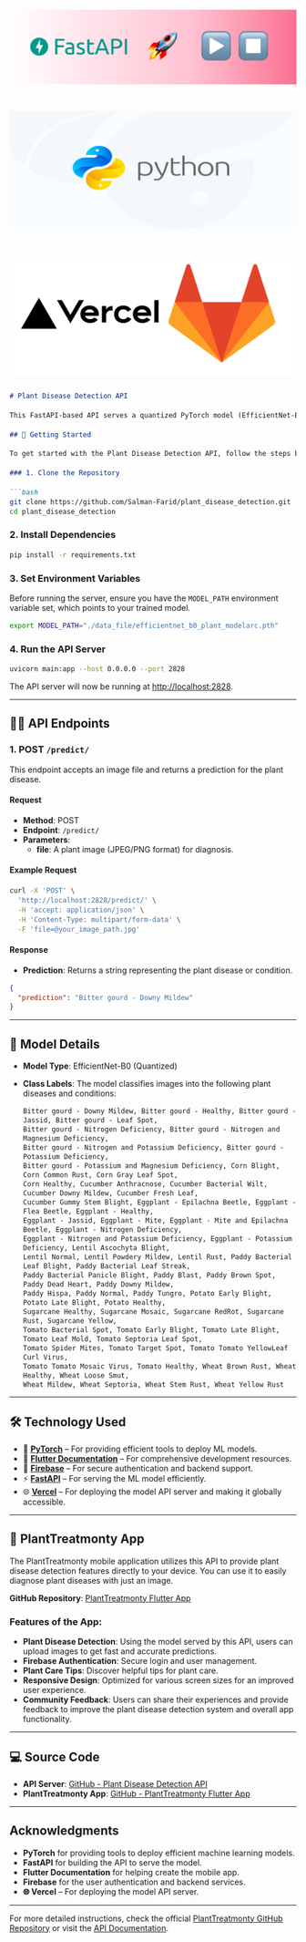 # ![FastAPI Logo](https://github.com/Salman-Farid/plant_disease_detection/blob/main/fast_api.png)
# ![Python Logo](https://github.com/Salman-Farid/plant_disease_detection/blob/main/python.png)
# ![Vercel Logo](https://github.com/Salman-Farid/plant_disease_detection/blob/main/vercel.png)

```markdown
# Plant Disease Detection API

This FastAPI-based API serves a quantized PyTorch model (EfficientNet-B0) for plant disease detection. The model can classify images of plants into 66 different classes, helping users identify diseases and conditions in their plants.

## 🚀 Getting Started

To get started with the Plant Disease Detection API, follow the steps below to set up and run the server.

### 1. Clone the Repository

```bash
git clone https://github.com/Salman-Farid/plant_disease_detection.git
cd plant_disease_detection
```

### 2. Install Dependencies

```bash
pip install -r requirements.txt
```

### 3. Set Environment Variables

Before running the server, ensure you have the `MODEL_PATH` environment variable set, which points to your trained model.

```bash
export MODEL_PATH="./data_file/efficientnet_b0_plant_modelarc.pth"
```

### 4. Run the API Server

```bash
uvicorn main:app --host 0.0.0.0 --port 2828
```

The API server will now be running at [http://localhost:2828](http://localhost:2828).

---

## 🧑‍🔬 API Endpoints

### 1. **POST** `/predict/`

This endpoint accepts an image file and returns a prediction for the plant disease.

#### Request

- **Method**: POST
- **Endpoint**: `/predict/`
- **Parameters**: 
    - **file**: A plant image (JPEG/PNG format) for diagnosis.

#### Example Request

```bash
curl -X 'POST' \
  'http://localhost:2828/predict/' \
  -H 'accept: application/json' \
  -H 'Content-Type: multipart/form-data' \
  -F 'file=@your_image_path.jpg'
```

#### Response

- **Prediction**: Returns a string representing the plant disease or condition.

```json
{
  "prediction": "Bitter gourd - Downy Mildew"
}
```

---

## 📄 Model Details

- **Model Type**: EfficientNet-B0 (Quantized)
- **Class Labels**: The model classifies images into the following plant diseases and conditions:
  
  ```
  Bitter gourd - Downy Mildew, Bitter gourd - Healthy, Bitter gourd - Jassid, Bitter gourd - Leaf Spot,
  Bitter gourd - Nitrogen Deficiency, Bitter gourd - Nitrogen and Magnesium Deficiency,
  Bitter gourd - Nitrogen and Potassium Deficiency, Bitter gourd - Potassium Deficiency,
  Bitter gourd - Potassium and Magnesium Deficiency, Corn Blight, Corn Common Rust, Corn Gray Leaf Spot,
  Corn Healthy, Cucumber Anthracnose, Cucumber Bacterial Wilt, Cucumber Downy Mildew, Cucumber Fresh Leaf,
  Cucumber Gummy Stem Blight, Eggplant - Epilachna Beetle, Eggplant - Flea Beetle, Eggplant - Healthy,
  Eggplant - Jassid, Eggplant - Mite, Eggplant - Mite and Epilachna Beetle, Eggplant - Nitrogen Deficiency,
  Eggplant - Nitrogen and Potassium Deficiency, Eggplant - Potassium Deficiency, Lentil Ascochyta Blight,
  Lentil Normal, Lentil Powdery Mildew, Lentil Rust, Paddy Bacterial Leaf Blight, Paddy Bacterial Leaf Streak,
  Paddy Bacterial Panicle Blight, Paddy Blast, Paddy Brown Spot, Paddy Dead Heart, Paddy Downy Mildew,
  Paddy Hispa, Paddy Normal, Paddy Tungro, Potato Early Blight, Potato Late Blight, Potato Healthy,
  Sugarcane Healthy, Sugarcane Mosaic, Sugarcane RedRot, Sugarcane Rust, Sugarcane Yellow,
  Tomato Bacterial Spot, Tomato Early Blight, Tomato Late Blight, Tomato Leaf Mold, Tomato Septoria Leaf Spot,
  Tomato Spider Mites, Tomato Target Spot, Tomato Tomato YellowLeaf Curl Virus,
  Tomato Tomato Mosaic Virus, Tomato Healthy, Wheat Brown Rust, Wheat Healthy, Wheat Loose Smut,
  Wheat Mildew, Wheat Septoria, Wheat Stem Rust, Wheat Yellow Rust
  ```

---

## 🛠️ Technology Used

- 🚀 **[PyTorch](https://pytorch.org/)** – For providing efficient tools to deploy ML models.  
- 📖 **[Flutter Documentation](https://flutter.dev/docs)** – For comprehensive development resources.  
- 🔐 **[Firebase](https://firebase.google.com/)** – For secure authentication and backend support.  
- ⚡ **[FastAPI](https://fastapi.tiangolo.com/)** – For serving the ML model efficiently.  
- 🌐 **[Vercel](https://vercel.com/)** – For deploying the model API server and making it globally accessible.  

---

## 📱 PlantTreatmonty App

The PlantTreatmonty mobile application utilizes this API to provide plant disease detection features directly to your device. You can use it to easily diagnose plant diseases with just an image.

**GitHub Repository**: [PlantTreatmonty Flutter App](https://github.com/Salman-Farid/planty)

### Features of the App:
- **Plant Disease Detection**: Using the model served by this API, users can upload images to get fast and accurate predictions.
- **Firebase Authentication**: Secure login and user management.
- **Plant Care Tips**: Discover helpful tips for plant care.
- **Responsive Design**: Optimized for various screen sizes for an improved user experience.
- **Community Feedback**: Users can share their experiences and provide feedback to improve the plant disease detection system and overall app functionality.

---

## 💻 Source Code

- **API Server**: [GitHub - Plant Disease Detection API](https://github.com/Salman-Farid/plant_disease_detection)
- **PlantTreatmonty App**: [GitHub - PlantTreatmonty Flutter App](https://github.com/Salman-Farid/planty)

---

##  Acknowledgments

- **PyTorch** for providing tools to deploy efficient machine learning models.
- **FastAPI** for building the API to serve the model.
- **Flutter Documentation** for helping create the mobile app.
- **Firebase** for the user authentication and backend services.
- **🌐 Vercel** – For deploying the model API server.

---

For more detailed instructions, check the official [PlantTreatmonty GitHub Repository](https://github.com/Salman-Farid/planty) or visit the [API Documentation](https://plant-disease-detection-2-aa5x.onrender.com/docs#/default/predict_predict__post).
``` 
